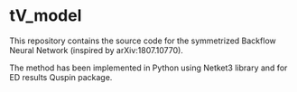 # tV_model


This repository contains the source code for the symmetrized Backflow Neural Network (inspired by arXiv:1807.10770).

The method has been implemented in Python using Netket3 library and for ED results Quspin package.




